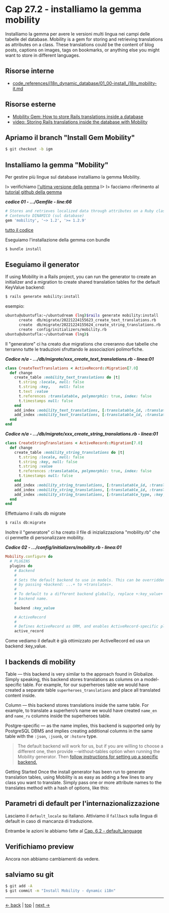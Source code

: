 # <a name="top"></a> Cap 27.2 - installiamo la gemma mobility

Installiamo la gemma per avere le versioni multi lingua nei campi delle tabelle del database.
Mobility is a gem for storing and retrieving translations as attributes on a class. These translations could be the content of blog posts, captions on images, tags on bookmarks, or anything else you might want to store in different languages. 


## Risorse interne

- [code_references/i18n_dynamic_database/01_00-install_i18n_mobility-it.md]()



## Risorse esterne

- [Mobility Gem: How to store Rails translations inside a database](https://lokalise.com/blog/storing-rails-translations-in-database-with-mobility/)
- [video: Storing Rails translations inside the database with Mobility](https://www.youtube.com/watch?v=2Fyg-22iA9I)



## Apriamo il branch "Install Gem Mobility"

```bash
$ git checkout -b igm
```



## Installiamo la gemma "Mobility"

Per gestire più lingue sul database installiamo la gemma Mobility.

I> verifichiamo [l'ultima versione della gemma](https://rubygems.org/gems/mobility)
I>
I> facciamo riferimento al [tutorial github della gemma](https://github.com/shioyama/mobility)


***codice 01 - .../Gemfile - line:66***

```ruby
# Stores and retrieves localized data through attributes on a Ruby class.
# Contenuto DINAMICO (sul database)
gem 'mobility', '~> 1.2', '>= 1.2.9'
```

[tutto il codice](https://github.com/flaviobordonidev/leanpubabrandnewcms/blob/master/ubuntudream/27-i18n_dynamic/02_01-gemfile.rb)


Eseguiamo l'installazione della gemma con bundle

```bash
$ bundle install
```



## Eseguiamo il generator

If using Mobility in a Rails project, you can run the generator to create an initializer and a migration to create shared translation tables for the default KeyValue backend:

```bash
$ rails generate mobility:install
```

esempio:

```bash
ubuntu@ubuntufla:~/ubuntudream (lng)$rails generate mobility:install
      create  db/migrate/20221224155623_create_text_translations.rb
      create  db/migrate/20221224155624_create_string_translations.rb
      create  config/initializers/mobility.rb
ubuntu@ubuntufla:~/ubuntudream (lng)$
```

Il "generatore" ci ha creato due migrations che creeranno due tabelle che terranno tutte le traduzioni sfruttando le associazioni polimorfiche.

***Codice n/a - .../db/migrate/xxx_create_text_translations.rb - linea:01***

```ruby
class CreateTextTranslations < ActiveRecord::Migration[7.0]
  def change
    create_table :mobility_text_translations do |t|
      t.string :locale, null: false
      t.string :key,    null: false
      t.text :value
      t.references :translatable, polymorphic: true, index: false
      t.timestamps null: false
    end
    add_index :mobility_text_translations, [:translatable_id, :translatable_type, :locale, :key], unique: true, name: :index_mobility_text_translations_on_keys
    add_index :mobility_text_translations, [:translatable_id, :translatable_type, :key], name: :index_mobility_text_translations_on_translatable_attribute
  end
end
```

***Codice n/a - .../db/migrate/xxx_create_string_translations.rb - linea:01***

```ruby
class CreateStringTranslations < ActiveRecord::Migration[7.0]
  def change
    create_table :mobility_string_translations do |t|
      t.string :locale, null: false
      t.string :key, null: false
      t.string :value
      t.references :translatable, polymorphic: true, index: false
      t.timestamps null: false
    end
    add_index :mobility_string_translations, [:translatable_id, :translatable_type, :locale, :key], unique: true, name: :index_mobility_string_translations_on_keys
    add_index :mobility_string_translations, [:translatable_id, :translatable_type, :key], name: :index_mobility_string_translations_on_translatable_attribute
    add_index :mobility_string_translations, [:translatable_type, :key, :value, :locale], name: :index_mobility_string_translations_on_query_keys
  end
end
```

Effettuiamo il rails db migrate

```bash
$ rails db:migrate
```

Inoltre il "generatore" ci ha creato il file di inizializzaziona "mobility.rb" che ci permette di personalizzare mobility. 

***Codice 02 - .../config/initializers/mobility.rb - linea:01***

```ruby
Mobility.configure do
  # PLUGINS
  plugins do
    # Backend
    #
    # Sets the default backend to use in models. This can be overridden in models
    # by passing +backend: ...+ to +translates+.
    #
    # To default to a different backend globally, replace +:key_value+ by another
    # backend name.
    #
    backend :key_value

    # ActiveRecord
    #
    # Defines ActiveRecord as ORM, and enables ActiveRecord-specific plugins.
    active_record
```

Come vediamo il default è già ottimizzato per ActiveRecord ed usa un backend :key_value.



## I backends di mobility

Table — this backend is very similar to the approach found in Globalize. Simply speaking, this backend stores translations as columns on a model-specific table. For example, for our superheroes table we would have created a separate table `superheroes_translations` and place all translated content inside.

Column — this backend stores translations inside the same table. For example, to translate a superhero’s name we would have created `name_en` and `name_ru` columns inside the superheroes table.

Postgre-specific — as the name implies, this backend is supported only by PostgreSQL DBMS and implies creating additional columns in the same table with the `:json`, `:jsonb`, or `:hstore` type.

> The default backend will work for us, but if you are willing to choose a different one, then provide --without-tables option when running the Mobility generator. Then [follow instructions for setting up a specific backend.](https://github.com/shioyama/mobility#backends)




Getting Started
Once the install generator has been run to generate translation tables, using Mobility is as easy as adding a few lines to any class you want to translate. Simply pass one or more attribute names to the translates method with a hash of options, like this:





## Parametri di default per l'internazionalizzazione

Lasciamo il `default_locale` su italiano.
Attiviamo il `fallback` sulla lingua di default in caso di mancanza di traduzione.

Entrambe le azioni le abbiamo fatte al [Cap. 6.2 - default_language](https://github.com/flaviobordonidev/leanpubabrandnewcms/blob/master/01-base/06-mockups_i18n/02_00-default_language-it.md)



## Verifichiamo preview

Ancora non abbiamo cambiamenti da vedere.



## salviamo su git

```bash
$ git add -A
$ git commit -m "Install Mobility - dynamic i18n"
```




---

[<- back](https://github.com/flaviobordonidev/leanpubabrandnewcms/blob/master/01-base/09-manage_users/03_00-browser_tab_title_users-it.md)
 | [top](#top) |
[next ->](https://github.com/flaviobordonidev/leanpubabrandnewcms/blob/master/01-base/10-users_i18n/02_00-users_form_i18n-it.md)
